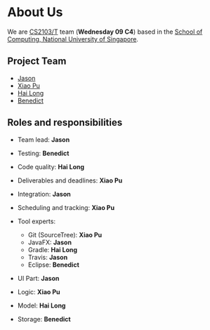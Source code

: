 # About Us

We are [CS2103/T](http://www.comp.nus.edu.sg/~cs2103/AY1617S1/) team (**Wednesday 09 C4**) based in the [School of Computing, National University of Singapore](http://www.comp.nus.edu.sg).

## Project Team

- [Jason](https://github.com/JasonScourge)
- [Xiao Pu](https://github.com/xpdavid) 
- [Hai Long](https://github.com/haiilong)
- [Benedict](https://github.com/Bendistocratic)
 
## Roles and responsibilities

- Team lead: **Jason**
- Testing: **Benedict**
- Code quality: **Hai Long**
- Deliverables and deadlines: **Xiao Pu**
- Integration: **Jason**
- Scheduling and tracking: **Xiao Pu**
- Tool experts:
	- Git (SourceTree): **Xiao Pu**
	- JavaFX: **Jason**
	- Gradle: **Hai Long**
	- Travis: **Jason**
	- Eclipse: **Benedict**

- UI Part: **Jason**
- Logic: **Xiao Pu**
- Model: **Hai Long**
- Storage: **Benedict**